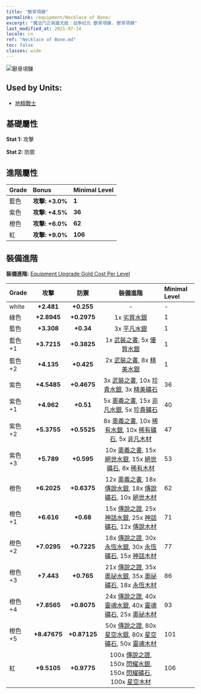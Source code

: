 ```yaml
---
title: "獸骨項鍊"
permalink: /equipment/Necklace of Bone/
excerpt: "魔法门之英雄无敌：战争纪元 獸骨項鍊. 獸骨項鍊"
last_modified_at: 2021-07-14
locale: cn
ref: "Necklace of Bone.md"
toc: false
classes: wide
---
```


  ![獸骨項鍊](/images/e/e_4013.png)

## Used by Units:

* [地精戰士](/cn/units/Goblin/) 


## 基礎屬性
 **Stat 1:** 攻擊

 **Stat 2:** 防禦

## 進階屬性

  |     Grade    |   Bonus | Minimal Level | 
  |:-------------|:--------|:--------------| 
  | 藍色 | **攻擊: +3.0%** | **1** | 
  | 紫色 | **攻擊: +4.5%** | **36** | 
  | 橙色 | **攻擊: +6.0%** | **62** | 
  | 紅 | **攻擊: +9.0%** | **106** | 


## 裝備進階
 **裝備進階:** [Equipment Upgrade Gold Cost Per Level](/equipment/EquipmentUpgradeCostPerLevel/) 

  |          Grade      | 攻擊 | 防禦 | 裝備進階 | Minimal Level |
  |:--------------------|:---------:|:---------:|:----------------:|:--------------|
  | white | **+2.481** | **+0.255** | - | - |
  | 綠色 | **+2.8945** | **+0.2975** | 1x [劣質水銀](/cn/Items/mat_2/) | 1 |
  | 藍色 | **+3.308** | **+0.34** | 3x [平凡水銀](/cn/Items/mat_8/) | 1 |
  | 藍色 +1 | **+3.7215** | **+0.3825** | 1x [武裝之書](/cn/Items/mat_18/), 5x [優質水銀](/cn/Items/mat_14/) | 1 |
  | 藍色 +2 | **+4.135** | **+0.425** | 2x [武裝之書](/cn/Items/mat_25/), 8x [精美水銀](/cn/Items/mat_21/) | 1 |
  | 紫色 | **+4.5485** | **+0.4675** | 3x [武裝之書](/cn/Items/mat_32/), 10x [珍貴水銀](/cn/Items/mat_28/), 3x [精美礦石](/cn/Items/mat_19/) | 36 |
  | 紫色 +1 | **+4.962** | **+0.51** | 5x [奧義之書](/cn/Items/mat_39/), 15x [非凡水銀](/cn/Items/mat_35/), 5x [珍貴礦石](/cn/Items/mat_26/) | 40 |
  | 紫色 +2 | **+5.3755** | **+0.5525** | 8x [奧義之書](/cn/Items/mat_46/), 10x [稀有水銀](/cn/Items/mat_42/), 10x [稀有礦石](/cn/Items/mat_40/), 5x [非凡木材](/cn/Items/mat_34/) | 47 |
  | 紫色 +3 | **+5.789** | **+0.595** | 10x [奧義之書](/cn/Items/mat_53/), 15x [絕世水銀](/cn/Items/mat_49/), 15x [絕世礦石](/cn/Items/mat_47/), 8x [稀有木材](/cn/Items/mat_41/) | 53 |
  | 橙色 | **+6.2025** | **+0.6375** | 12x [奧義之書](/cn/Items/mat_60/), 18x [傳說水銀](/cn/Items/mat_56/), 18x [傳說礦石](/cn/Items/mat_54/), 10x [絕世木材](/cn/Items/mat_48/) | 62 |
  | 橙色 +1 | **+6.616** | **+0.68** | 15x [傳說之證](/cn/Items/mat_67/), 25x [神話水銀](/cn/Items/mat_63/), 25x [神話礦石](/cn/Items/mat_61/), 12x [傳說木材](/cn/Items/mat_55/) | 71 |
  | 橙色 +2 | **+7.0295** | **+0.7225** | 18x [傳說之證](/cn/Items/mat_74/), 30x [永恆水銀](/cn/Items/mat_70/), 30x [永恆礦石](/cn/Items/mat_68/), 15x [神話木材](/cn/Items/mat_62/) | 77 |
  | 橙色 +3 | **+7.443** | **+0.765** | 21x [傳說之證](/cn/Items/mat_81/), 35x [奧祕水銀](/cn/Items/mat_77/), 35x [奧祕礦石](/cn/Items/mat_75/), 18x [永恆木材](/cn/Items/mat_69/) | 86 |
  | 橙色 +4 | **+7.8565** | **+0.8075** | 24x [傳說之證](/cn/Items/mat_88/), 40x [靈魂水銀](/cn/Items/mat_84/), 40x [靈魂礦石](/cn/Items/mat_82/), 25x [奧祕木材](/cn/Items/mat_76/) | 93 |
  | 橙色 +5 | **+8.47675** | **+0.87125** | 50x [傳說之證](/cn/Items/mat_95/), 80x [星空水銀](/cn/Items/mat_91/), 80x [星空礦石](/cn/Items/mat_89/), 50x [靈魂木材](/cn/Items/mat_83/) | 101 |
  | 紅 | **+9.5105** | **+0.9775** | 100x [傳說之證](/cn/Items/mat_102/), 150x [閃耀水銀](/cn/Items/mat_98/), 150x [閃耀礦石](/cn/Items/mat_96/), 100x [星空木材](/cn/Items/mat_90/) | 106 |

